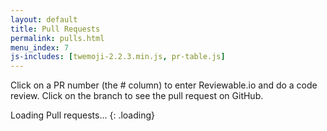 ```yaml
---
layout: default
title: Pull Requests
permalink: pulls.html
menu_index: 7
js-includes: [twemoji-2.2.3.min.js, pr-table.js]
---
```


Click on a PR number (the # column) to enter Reviewable.io and do a code
review. Click on the branch to see the pull request on GitHub.

Loading Pull requests...
{: .loading}
